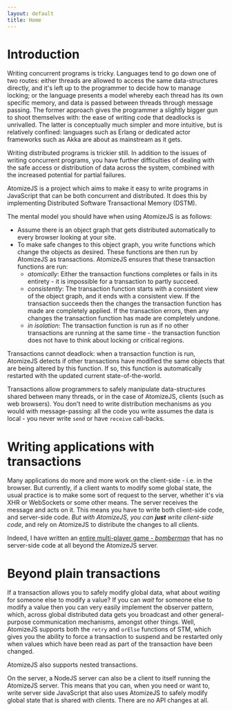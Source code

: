 ```yaml
---
layout: default
title: Home
---
```


# Introduction

Writing concurrent programs is tricky. Languages tend to go down one
of two routes: either threads are allowed to access the same
data-structures directly, and it's left up to the programmer to decide
how to manage locking; or the language presents a model whereby each
thread has its own specific memory, and data is passed between threads
through message passing. The former approach gives the programmer a
slightly bigger gun to shoot themselves with: the ease of writing code
that deadlocks is unrivalled. The latter is conceptually much simpler
and more intuitive, but is relatively confined: languages such as
Erlang or dedicated actor frameworks such as Akka are about as
mainstream as it gets.

Writing distributed programs is trickier still. In addition to the
issues of writing concurrent programs, you have further difficulties
of dealing with the safe access or distribution of data across the
system, combined with the increased potential for partial failures.

AtomizeJS is a project which aims to make it easy to write programs in
JavaScript that can be both concurrent and distributed. It does this
by implementing Distributed Software Transactional Memory (DSTM).

The mental model you should have when using AtomizeJS is as follows:

* Assume there is an object graph that gets distributed automatically
  to every browser looking at your site.
* To make safe changes to this object graph, you write functions which
  change the objects as desired. These functions are then run by
  AtomizeJS as transactions. AtomizeJS ensures that these transaction
  functions are run:
    * *atomically*: Either the transaction functions completes or
      fails in its entirety - it is impossible for a transaction to
      partly succeed.
    * *consistently*: The transaction function starts with a
      consistent view of the object graph, and it ends with a
      consistent view. If the transaction succeeds then the changes
      the transaction function has made are completely applied. If the
      transaction errors, then any changes the transaction function
      has made are completely undone.
    * *in isolation*: The transaction function is run as if no other
      transactions are running at the same time - the transaction
      function does not have to think about locking or critical
      regions.

Transactions cannot deadlock: when a transaction function is run,
AtomizeJS detects if other transactions have modified the same objects
that are being altered by this function. If so, this function is
automatically restarted with the updated current state-of-the-world.

Transactions allow programmers to safely manipulate data-structures
shared between many threads, or in the case of AtomizeJS, clients
(such as web browsers). You don't need to write distribution
mechanisms as you would with message-passing: all the code you write
assumes the data is local - you never write `send` or have `receive`
call-backs.


# Writing applications with transactions

Many applications do more and more work on the client-side - i.e. in
the browser. But currently, if a client wants to modify some global
state, the usual practice is to make some sort of request to the
server, whether it's via XHR or WebSockets or some other means. The
server receives the message and acts on it. This means you have to
write both client-side code, and server-side code. *But with
AtomizeJS, you can **just** write client-side code*, and rely on
AtomizeJS to distribute the changes to all clients.

Indeed, I have written an
[entire multi-player game - *bomberman*](https://github.com/atomizejs/atomize-examples/blob/master/bomberman/index.html)
that has no server-side code at all beyond the AtomizeJS server.


# Beyond plain transactions

If a transaction allows you to safely modify global data, what about
*waiting* for someone else to modify a value? If you can *wait* for
someone else to modify a value then you can very easily implement the
observer pattern, which, across global distributed data gets you
broadcast and other general-purpose communication mechanisms, amongst
other things. Well, AtomizeJS supports both the `retry` and `orElse`
functions of STM, which gives you the ability to force a transaction
to suspend and be restarted only when values which have been read as
part of the transaction have been changed.

AtomizeJS also supports nested transactions.

On the server, a NodeJS server can also be a client to itself running
the AtomizeJS server. This means that you can, when you need or want
to, write server side JavaScript that also uses AtomizeJS to safely
modify global state that is shared with clients. There are no API
changes at all.
